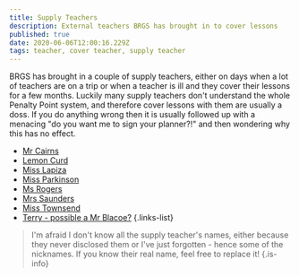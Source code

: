 ```yaml
---
title: Supply Teachers
description: External teachers BRGS has brought in to cover lessons
published: true
date: 2020-06-06T12:00:16.229Z
tags: teacher, cover teacher, supply teacher
---
```


BRGS has brought in a couple of supply teachers, either on days when a lot of teachers are on a trip or when a teacher is ill and they cover their lessons for a few months.
Luckily many supply teachers don't understand the whole Penalty Point system, and therefore cover lessons with them are usually a doss. If you do anything wrong then it is usually followed up with a menacing "do you want me to sign your planner?!" and then wondering why this has no effect.

- [Mr Cairns](/teachers/past-teachers/mr-cairns)
- [Lemon Curd](/teachers/supply-teachers/lemon-curd)
- [Miss Lapiza](/teachers/miss-lapiza)
- [Miss Parkinson](/teachers/supply-teachers/miss-parkinson)
- [Ms Rogers](/teachers/past-teachers/ms-rogers)
- [Mrs Saunders](/teachers/mrs-saunders)
- [Miss Townsend](/teachers/past-teachers/miss-townsend)
- [Terry - possible a Mr Blacoe?](/teachers/supply-teachers/terry)
{.links-list}

> I'm afraid I don't know all the supply teacher's names, either because they never disclosed them or I've just forgotten - hence some of the nicknames. If you know their real name, feel free to replace it!
{.is-info}
